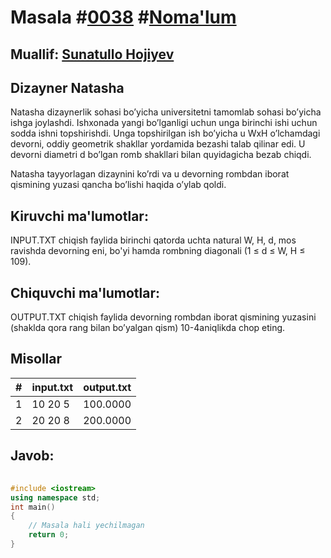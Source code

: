 
<h1>Masala #<a href="https://robocontest.uz/tasks/0038">0038</a> #<a href="https://robocontest.uz/tasks?category=1">Noma'lum</a></h1>
<h2> Muallif: <a href="https://robocontest.uz/profile/sunnat">Sunatullo Hojiyev</a></h2>
<h2>Dizayner Natasha</h2>
<p>Natasha dizaynerlik sohasi bo’yicha universitetni tamomlab sohasi bo’yicha ishga joylashdi. Ishxonada yangi bo’lganligi uchun unga birinchi ishi uchun sodda ishni topshirishdi. Unga topshirilgan ish bo’yicha u WxH o’lchamdagi devorni, oddiy geometrik shakllar yordamida bezashi talab qilinar edi. U devorni diametri d bo’lgan romb shakllari bilan quyidagicha bezab chiqdi.

Natasha tayyorlagan dizaynini ko’rdi va u devorning rombdan iborat qismining yuzasi qancha bo’lishi haqida o’ylab qoldi.</p>
<h2>Kiruvchi ma'lumotlar:</h2>
<p>INPUT.TXT chiqish faylida birinchi qatorda uchta natural W, H, d, mos ravishda devorning eni, bo'yi hamda rombning diagonali (1 ≤ d ≤ W, H ≤ 109).</p>
<h2>Chiquvchi ma'lumotlar:</h2>
<p>OUTPUT.TXT chiqish faylida devorning rombdan iborat qismining yuzasini (shaklda qora rang bilan bo’yalgan qism) 10-4aniqlikda chop eting.</p>
<h2>Misollar</h2>
<table>
    <thead>
        <tr>
            <th>#</th>
            <th>input.txt</th>
            <th>output.txt</th>
        </tr>
    </thead>
    <tbody>
            <tr>
                <td>1</td>
                <td>10 20 5</td>
                <td>100.0000</td>
            </tr>
            <tr>
                <td>2</td>
                <td>20 20 8</td>
                <td>200.0000</td>
            </tr>
    </tbody>
    </table>
    
<h2>Javob:</h2>

######
```cpp
#include <iostream>
using namespace std;
int main()
{
    // Masala hali yechilmagan
    return 0;
}
```

